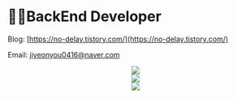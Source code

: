 # 👩‍💻BackEnd Developer

Blog: [https://no-delay.tistory.com/](https://no-delay.tistory.com/)

Email: jiyeonyou0416@naver.com


<div align="center">
  <img src="https://oreuda.kr/api/v1/plant/card?nickname=youjiyeon"/>
 </div>
 
<div align="center">
  <a href="http://solved.ac/jiyeon416"><img src="http://mazassumnida.wtf/api/v2/generate_badge?boj=jiyeon416"/></a>
</div>

<div align="center">
  <a href="http://solved.ac/jiyeon416"><img src="http://mazandi.herokuapp.com/api?handle=jiyeon416&theme=dark"/></a>
</div>

